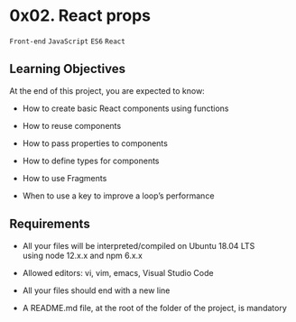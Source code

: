 0x02. React props
=================

`Front-end` `JavaScript` `ES6` `React`

Learning Objectives
-------------------

At the end of this project, you are expected to know:

*   How to create basic React components using functions
    
*   How to reuse components
    
*   How to pass properties to components
    
*   How to define types for components
    
*   How to use Fragments
    
*   When to use a key to improve a loop’s performance
    

Requirements
------------

*   All your files will be interpreted/compiled on Ubuntu 18.04 LTS using node 12.x.x and npm 6.x.x
    
*   Allowed editors: vi, vim, emacs, Visual Studio Code
    
*   All your files should end with a new line
    
*   A README.md file, at the root of the folder of the project, is mandatory
